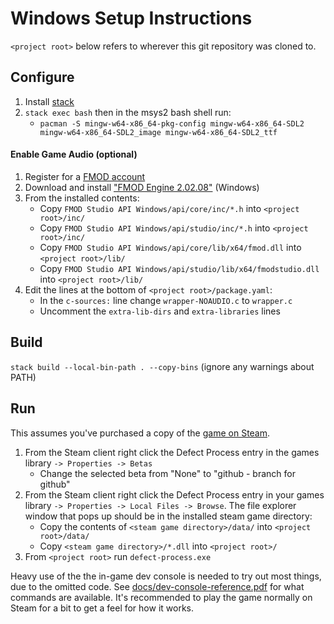 # Windows Setup Instructions
`<project root>` below refers to wherever this git repository was cloned to.

## Configure
1. Install [stack](https://docs.haskellstack.org/en/stable/README/#how-to-install)
1. `stack exec bash` then in the msys2 bash shell run:
   - `pacman -S mingw-w64-x86_64-pkg-config mingw-w64-x86_64-SDL2 mingw-w64-x86_64-SDL2_image mingw-w64-x86_64-SDL2_ttf`

#### Enable Game Audio (optional)
1. Register for a [FMOD account](https://www.fmod.com/profile/register)
1. Download and install ["FMOD Engine 2.02.08"](https://fmod.com/download#fmodengine) (Windows)
1. From the installed contents:
   - Copy `FMOD Studio API Windows/api/core/inc/*.h` into `<project root>/inc/`
   - Copy `FMOD Studio API Windows/api/studio/inc/*.h` into `<project root>/inc/`
   - Copy `FMOD Studio API Windows/api/core/lib/x64/fmod.dll` into `<project root>/lib/`
   - Copy `FMOD Studio API Windows/api/studio/lib/x64/fmodstudio.dll` into `<project root>/lib/`
1. Edit the lines at the bottom of `<project root>/package.yaml`:
   - In the `c-sources:` line change `wrapper-NOAUDIO.c` to `wrapper.c`
   - Uncomment the `extra-lib-dirs` and `extra-libraries` lines

## Build
`stack build --local-bin-path . --copy-bins` (ignore any warnings about PATH)

## Run
This assumes you've purchased a copy of the [game on Steam](https://store.steampowered.com/app/1136730/Defect_Process/).

1. From the Steam client right click the Defect Process entry in the games library `-> Properties -> Betas`
   - Change the selected beta from "None" to "github - branch for github"
1. From the Steam client right click the Defect Process entry in your games library `-> Properties -> Local Files -> Browse`. The file explorer window that pops up should be in the installed steam game directory:
   - Copy the contents of `<steam game directory>/data/` into `<project root>/data/`
   - Copy `<steam game directory>/*.dll` into `<project root>/`
1. From `<project root>` run `defect-process.exe`

Heavy use of the the in-game dev console is needed to try out most things, due to the omitted code. See [docs/dev-console-reference.pdf](https://github.com/incoherentsoftware/defect-process/blob/main/docs/dev-console-reference.pdf) for what commands are available. It's recommended to play the game normally on Steam for a bit to get a feel for how it works.
